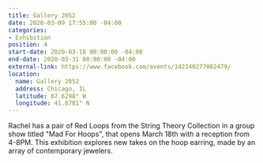 ```yaml
---
title: Gallery 2052
date: 2020-03-09 17:55:00 -04:00
categories:
- Exhibition
position: 4
start-date: 2020-03-18 00:00:00 -04:00
end-date: 2020-03-31 00:00:00 -04:00
external-link: https://www.facebook.com/events/142140277082479/
location:
  name: Gallery 2052
  address: Chicago, IL
  latitude: 87.6298° W
  longitude: 41.8781° N
---
```


Rachel has a pair of Red Loops from the String Theory Collection in a group show titled "Mad For Hoops", that opens March 18th with a reception from 4-8PM. This exhibition explores new takes on the hoop earring, made by an array of contemporary jewelers. 